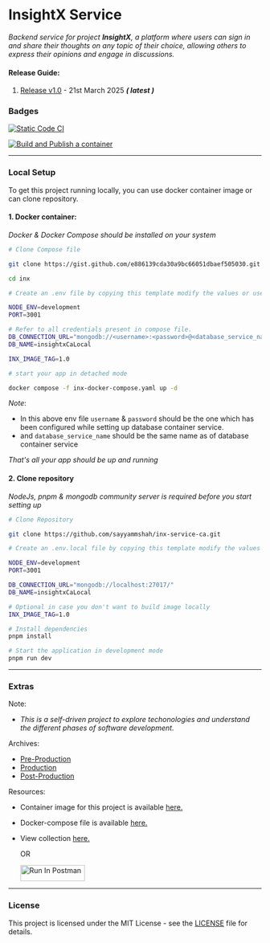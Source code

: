 # InsightX Service

_Backend service for project **InsightX**, a platform where users can sign in and share their thoughts on any topic of their choice, allowing others to express their opinions and engage in discussions._

#### Release Guide:

1. [Release v1.0](https://github.com/sayyammshah/inx-service-ca/releases/tag/v1.0) - 21st March 2025 **_( latest )_**

### Badges

[![Static Code CI](https://github.com/sayyammshah/inx-service-ca/actions/workflows/checks.yaml/badge.svg)](https://github.com/sayyammshah/inx-service-ca/actions/workflows/checks.yaml)

[![Build and Publish a container](https://github.com/sayyammshah/inx-service-ca/actions/workflows/publish.yaml/badge.svg)](https://github.com/sayyammshah/inx-service-ca/actions/workflows/publish.yaml)

---

### Local Setup

To get this project running locally, you can use docker container image or can clone repository.

#### 1. Docker container:

_Docker & Docker Compose should be installed on your system_

```bash
# Clone Compose file

git clone https://gist.github.com/e886139cda30a9bc66051dbaef505030.git inx

cd inx
```

```bash
# Create an .env file by copying this template modify the values or use it as is & Ensure the .env file is inside the inx directory.

NODE_ENV=development
PORT=3001

# Refer to all credentials present in compose file.
DB_CONNECTION_URL="mongodb://<username>:<password>@<database_service_name>:27017/?authSource=admin"
DB_NAME=insightxCaLocal

INX_IMAGE_TAG=1.0
```

```bash
# start your app in detached mode

docker compose -f inx-docker-compose.yaml up -d
```

_Note_:

- In this above env file `username` & `password` should be the one which has been configured while setting up database container service.
- and `database_service_name` should be the same name as of database container service

_That's all your app should be up and running_

#### 2. Clone repository

_NodeJs, pnpm & mongodb community server is required before you start setting up_

```bash
# Clone Repository

git clone https://github.com/sayyammshah/inx-service-ca.git
```

```bash
# Create an .env.local file by copying this template modify the values or use it as is.

NODE_ENV=development
PORT=3001

DB_CONNECTION_URL="mongodb://localhost:27017/"
DB_NAME=insightxCaLocal

# Optional in case you don't want to build image locally
INX_IMAGE_TAG=1.0
```

```bash
# Install dependencies
pnpm install

# Start the application in development mode
pnpm run dev
```

---

### Extras

Note:

- _This is a self-driven project to explore techonologies and understand the different phases of software development._

Archives:

- [Pre-Production](/archives/pre-production/)
- [Production](/archives/production/)
- [Post-Production](/archives/post-production/)

Resources:

- Container image for this project is available [here.]([https://github.com/sayyammshah/inx-service-ca/pkgs/container/inx-service-ca])
- Docker-compose file is available [here.](https://gist.github.com/e886139cda30a9bc66051dbaef505030.git)
- View collection [here.](https://www.postman.com/red-trinity-198591/api-box/collection/zupxh38/inx-service-ca)

  OR

  [<img src="https://run.pstmn.io/button.svg" alt="Run In Postman" style="width: 128px; height: 32px;">](https://app.getpostman.com/run-collection/17286362-d4ffe187-b2fd-4207-bee2-f7a9800f2397?action=collection%2Ffork&source=rip_markdown&collection-url=entityId%3D17286362-d4ffe187-b2fd-4207-bee2-f7a9800f2397%26entityType%3Dcollection%26workspaceId%3D555ae0bc-9f9b-4f70-a395-d0c7947b109e#?env%5BGlobal%5D=W3sia2V5IjoiQmFzZVVybCIsInZhbHVlIjoiaHR0cDovL2xvY2FsaG9zdDozMDAxIiwiZW5hYmxlZCI6dHJ1ZSwidHlwZSI6ImRlZmF1bHQiLCJzZXNzaW9uVmFsdWUiOiJodHRwOi8vbG9jYWxob3N0OjMwMDEiLCJjb21wbGV0ZVNlc3Npb25WYWx1ZSI6Imh0dHA6Ly9sb2NhbGhvc3Q6MzAwMSIsInNlc3Npb25JbmRleCI6MH1d)

---

### License

This project is licensed under the MIT License - see the [LICENSE](LICENSE) file for details.
